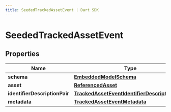 ```yaml
---
title: SeededTrackedAssetEvent | Dart SDK
---
```


# SeededTrackedAssetEvent

## Properties
Name | Type | Description | Notes
------------ | ------------- | ------------- | -------------
**schema** | [**EmbeddedModelSchema**](EmbeddedModelSchema) |  | [optional] 
**asset** | [**ReferencedAsset**](ReferencedAsset) |  | 
**identifierDescriptionPair** | [**TrackedAssetEventIdentifierDescriptionPairs**](TrackedAssetEventIdentifierDescriptionPairs) |  | 
**metadata** | [**TrackedAssetEventMetadata**](TrackedAssetEventMetadata) |  | [optional] 



